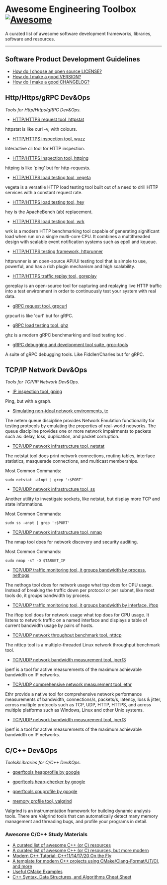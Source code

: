 # Awesome Engineering Toolbox [![Awesome](https://cdn.rawgit.com/sindresorhus/awesome/d7305f38d29fed78fa85652e3a63e154dd8e8829/media/badge.svg)](https://github.com/sindresorhus/awesome)

A curated list of awesome software development frameworks, libraries, software and resources.

---

## Software Product Development Guidelines

* [How do I choose an open source LICENSE?](https://choosealicense.com/)
* [How do I make a good VERSION?](https://semver.org/spec/v2.0.0.html)
* [How do I make a good CHANGELOG?](https://keepachangelog.com/en/1.1.0/)

## Http/Https/gRPC Dev&Ops

*Tools for Http/Https/gRPC Dev&Ops.*

* [HTTP/HTTPS request tool, httpstat](https://github.com/davecheney/httpstat)

httpstat is like curl -v, with colours.

* [HTTP/HTTPS inspection tool, wuzz](https://github.com/asciimoo/wuzz)

Interactive cli tool for HTTP inspection.

* [HTTP/HTTPS inspection tool, httping](https://www.vanheusden.com/httping/)

httping is like 'ping' but for http-requests.

* [HTTP/HTTPS load testing tool, vegeta](https://github.com/tsenart/vegeta)

vegeta is a versatile HTTP load testing tool built out of a need to drill HTTP services with a constant request 
rate.
* [HTTP/HTTPS load testing tool, hey](https://github.com/rakyll/hey)

hey is the ApacheBench (ab) replacement.

* [HTTP/HTTPS load testing tool, wrk](https://github.com/wg/wrk)

wrk is a modern HTTP benchmarking tool capable of generating significant load when run on a single multi-core CPU. 
It combines a multithreaded design with scalable event notification systems such as epoll and kqueue.
* [HTTP/HTTPS testing framework, httprunner](https://github.com/httprunner/httprunner)

httprunner is an open-source API/UI testing tool that is simple to use, powerful, and has a rich plugin mechanism 
and high scalability.
* [HTTP/HTTPS traffic replay tool, goreplay](https://github.com/buger/goreplay)

goreplay is an open-source tool for capturing and replaying live HTTP traffic into a test environment in order to 
continuously test your system with real data.
* [gRPC request tool, grpcurl](https://github.com/fullstorydev/grpcurl)

grpcurl is like 'curl' but for gRPC.

* [gRPC load testing tool, ghz](https://github.com/bojand/ghz)

ghz is a modern gRPC benchmarking and load testing tool.

* [gRPC debugging and development tool suite, grpc-tools](https://github.com/bradleyjkemp/grpc-tools)

A suite of gRPC debugging tools. Like Fiddler/Charles but for gRPC.


## TCP/IP Network Dev&Ops

*Tools for TCP/IP Network Dev&Ops.*

* [IP inspection tool, gping](https://github.com/orf/gping)

Ping, but with a graph.

* [Simulating non-ideal network environments, tc](https://man7.org/linux/man-pages/man8/tc-netem.8.html)

The netem queue discipline provides Network Emulation functionality for testing protocols by emulating the properties of real-world networks. The queue discipline provides one or more network impairments to packets such as: delay, loss, duplication, and packet corruption.

* [TCP/UDP network infrastructure tool, netstat](https://linux.die.net/man/8/netstat)

The netstat tool does print network connections, routing tables, interface statistics, masquerade connections, and multicast memberships.

Most Common Commands:
```
sudo netstat -alnpt | grep ':$PORT'
```

* [TCP/UDP network infrastructure tool, ss](https://linux.die.net/man/8/netstat)

Another utility to investigate sockets, like netstat, but display more TCP and state informations.

Most Common Commands:
```
sudo ss -anpt | grep ':$PORT'
```

* [TCP/UDP network infrastructure tool, nmap](https://nmap.org/)

The nmap tool does for network discovery and security auditing.

Most Common Commands:
```
sudo nmap -sT -O $TARGET_IP
```

* [TCP/UDP traffic monitoring tool, it groups bandwidth by process, nethogs](https://github.com/raboof/nethogs)

The nethogs tool does for network usage what top does for CPU usage. Instead of breaking the traffic down per protocol or per subnet, like most tools do, it groups bandwidth by process.

* [TCP/UDP traffic monitoring tool, it groups bandwidth by interface, iftop](http://www.ex-parrot.com/pdw/iftop)

The iftop tool does for network usage what top does for CPU usage. It listens to network traffic on a named interface and displays a table of current bandwidth usage by pairs of hosts.

* [TCP/UDP network throughput benchmark tool, ntttcp](https://github.com/microsoft/ntttcp-for-linux)

The ntttcp tool is a multiple-threaded Linux network throughput benchmark tool.

* [TCP/UDP network bandwidth measurement tool, iperf3](https://github.com/esnet/iperf)

iperf is a tool for active measurements of the maximum achievable bandwidth on IP networks.

* [TCP/UDP comprehensive network measurement tool, ethr](https://github.com/microsoft/ethr)

Ethr provide a native tool for comprehensive network performance measurements of bandwidth, connections/s, packets/s, latency, loss & jitter, across multiple protocols such as TCP, UDP, HTTP, HTTPS, and across multiple platforms such as Windows, Linux and other Unix systems.

* [TCP/UDP network bandwidth measurement tool, iperf3](https://github.com/esnet/iperf)

iperf is a tool for active measurements of the maximum achievable bandwidth on IP networks.

## C/C++ Dev&Ops

*Tools&Libraries for C/C++ Dev&Ops.*

* [gperftools heapprofile by google](https://gperftools.github.io/gperftools/heapprofile.html)

* [gperftools heap-checker by google](https://gperftools.github.io/gperftools/heap_checker.html)

* [gperftools cpuprofile by google](https://gperftools.github.io/gperftools/cpuprofile.html)

* [memory profile tool, valgrind](http://valgrind.org/)

Valgrind is an instrumentation framework for building dynamic analysis tools. There are Valgrind tools that can automatically detect many memory management and threading bugs, and profile your programs in detail.

### Awesome C/C++ Study Materials

* [A curated list of awesome C++ (or C) resources](https://github.com/fffaraz/awesome-cpp)
* [A curated list of awesome C++ (or C) resources, but more modern](https://github.com/rigtorp/awesome-modern-cpp)
* [Modern C++ Tutorial: C++11/14/17/20 On the Fly](https://github.com/changkun/modern-cpp-tutorial)
* [A template for modern C++ projects using CMake/Clang-Format/UT/CI, and more](https://github.com/filipdutescu/modern-cpp-template)
* [Useful CMake Examples](https://github.com/ttroy50/cmake-examples)
* [C++ Syntax, Data Structures, and Algorithms Cheat Sheet](https://github.com/gibsjose/cpp-cheat-sheet)
